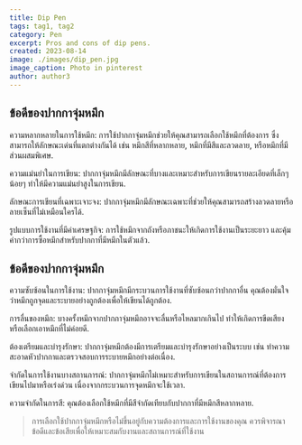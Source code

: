 ```yaml
---
title: Dip Pen
tags: tag1, tag2 
category: Pen
excerpt: Pros and cons of dip pens.
created: 2023-08-14
image: ./images/dip_pen.jpg
image_caption: Photo in pinterest
author: author3
---
```


## ข้อดีของปากกาจุ่มหมึก

ความหลากหลายในการใช้หมึก: การใช้ปากกาจุ่มหมึกช่วยให้คุณสามารถเลือกใช้หมึกที่ต้องการ ซึ่งสามารถให้ลักษณะเด่นที่แตกต่างกันได้ เช่น หมึกสีที่หลากหลาย, หมึกที่มีสีและลวดลาย, หรือหมึกที่มีส่วนผสมพิเศษ.

ความแม่นยำในการเขียน: ปากกาจุ่มหมึกมีลักษณะที่บางและเหมาะสำหรับการเขียนรายละเอียดที่เล็กๆ น้อยๆ ทำให้มีความแม่นยำสูงในการเขียน.

ลักษณะการเขียนที่เฉพาะเจาะจง: ปากกาจุ่มหมึกมีลักษณะเฉพาะที่ช่วยให้คุณสามารถสร้างลวดลายหรือลายเซ็นที่ไม่เหมือนใครได้.

รูปแบบการใช้งานที่มีค่าเศรษฐกิจ: การใช้หมึกจากถังหรือภาชนะให้เกิดการใช้งานเป็นระยะยาว และคุ้มค่ากว่าการซื้อหมึกสำหรับปากกาที่มีหมึกในตัวแล้ว.

## ข้อดีของปากกาจุ่มหมึก

ความซับซ้อนในการใช้งาน: ปากกาจุ่มหมึกมีกระบวนการใช้งานที่ซับซ้อนกว่าปากกาอื่น คุณต้องมั่นใจว่าหมึกถูกจุดและระบายอย่างถูกต้องเพื่อให้เขียนได้ถูกต้อง.

การลื่นของหมึก: บางครั้งหมึกจากปากกาจุ่มหมึกอาจจะลื่นหรือไหลมากเกินไป ทำให้เกิดการขีดเสียงหรือเลือกเอาหมึกที่ไม่ค่อยดี.

ต้องเตรียมและบำรุงรักษา: ปากกาจุ่มหมึกต้องมีการเตรียมและบำรุงรักษาอย่างเป็นระบบ เช่น ทำความสะอาดหัวปากกาและตรวจสอบการระบายหมึกอย่างต่อเนื่อง.

จำกัดในการใช้งานบางสถานการณ์: ปากกาจุ่มหมึกไม่เหมาะสำหรับการเขียนในสถานการณ์ที่ต้องการเขียนไปมาหรือเร่งด่วน เนื่องจากกระบวนการจุดหมึกจะใช้เวลา.

ความจำกัดในการสี: คุณต้องเลือกใช้หมึกที่มีสีจำกัดเทียบกับปากกาที่มีหมึกสีหลากหลาย.

> การเลือกใช้ปากกาจุ่มหมึกหรือไม่ขึ้นอยู่กับความต้องการและการใช้งานของคุณ ควรพิจารณาข้อดีและข้อเสียเพื่อให้เหมาะสมกับงานและสถานการณ์ที่ใช้งาน